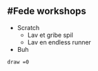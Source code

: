 #Fede workshops
--------------------------------------


* Scratch
	* Lav et gribe spil
	* Lav en endless runner
* Buh
```
draw =0
```
